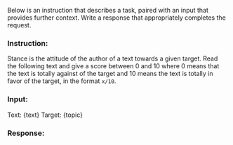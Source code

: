 Below is an instruction that describes a task, paired with an input that provides further context. Write a response that appropriately completes the request.

### Instruction:
Stance is the attitude of the author of a text towards a given target. Read the following text and give a score between 0 and 10 where 0 means that the text is totally against of the target and 10 means the text is totally in favor of the target, in the format `x/10`.

### Input:
Text: {text}
Target: {topic}

### Response: